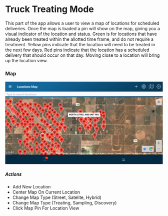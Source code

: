 ﻿# Truck Treating Mode

This part of the app allows a user to view a map of locations for scheduled deliveries. Once the map is loaded a pin will show on the map, 
giving you a visual indicator of the location and status.
Green is for locations that have already been treated within the allotted time frame, 
and do not require a treatment. 
Yellow pins indicate that the location will need to be treated in the next few days.
Red pins indicate that the location has a scheduled delivery 
that should occur on that day. Moving close to a location will bring up the location view. 

### Map

![image-logo](../images/MapView.PNG)

##### Actions

* Add New Location
* Center Map On Current Location
* Change Map Type (Street, Satelite, Hybrid)
* Change Map Type (Treating, Sampling, Discovery)
* Click Map Pin For Location View


